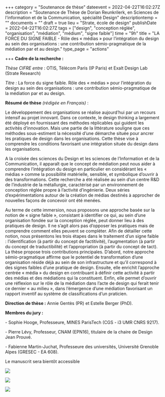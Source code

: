 +++
category = "Soutenance de thèse"
dateevent = 2022-04-22T16:02:27Z
description = "Soutenance de Thèse de Dorian Reunkrilerk, en Sciences de l'information et de la Communication, spécialité Design"
descriptiontemp = ""
documents = ""
draft = true
lieu = "Strate, école de design"
publishDate = 2022-04-22T16:02:27Z
tags = ["design", "conception réglée", "organisation", "médiation", "médium", "signe faible"]
time = "9h"
title = "LA FORCE DU SIGNE FAIBLE - Rôle des « médias » pour l’intégration du design au sein des organisations : une contribution sémio-pragmatique de la médiation par et au design."
type_page = "actions"

+++
**Cadre de la recherche :**

_Thèse CIFRE entre_ : OTIS, Télécom Paris (IP Paris) et Exalt Design Lab (Strate Research)

_Titre :_ La force du signe faible. Rôle des « médias » pour l’intégration du design au sein des organisations : une contribution sémio-pragmatique de la médiation par et au design. 

**Résumé de thèse** _(rédigée en Français)_ :

Le développement des organisations se réalise aujourd’hui par un recours intensif au projet innovant. Dans ce contexte, le design thinking a largement été déployé en fournissant des méthodes réplicables qui guident les activités d’innovation. Mais une partie de la littérature souligne que ces méthodes sous-estiment la nécessité d’une démarche située pour ancrer les pratiques de design dans les organisations. Cette thèse vise à comprendre les conditions favorisant une intégration située du design dans les organisations. 

A la croisée des sciences du Design et les sciences de l’Information et de la Communication, il apparaît que le concept de médiation peut nous aider à comprendre l’intégration du design en particulier en considérant les « médias » comme la possibilité matérielle, sensible, et symbolique d’ouvrir à des transformations. Cette recherche a été réalisée au sein d’un centre R&D de l’industrie de la métallurgie, caractérisé par un environnement de conception réglée propre à l’activité d’ingénierie. Deux séries d’expérimentations autour de la création de médias destinés à approcher de nouvelles façons de concevoir ont été menées.

Au terme de cette immersion, nous proposons une approche basée sur la notion de « signe faible », consistant à identifier ce qui, au sein d’une organisation fondée sur la conception réglée, peut donner lieu à des pratiques de design. Il ne s’agit alors pas d’opposer les pratiques mais de comprendre comment elles peuvent se compléter. Afin de détailler cette notion, nous présentons les trois étapes dans le traitement d’un signe faible : l’identification (à partir du concept de factitivité), l’augmentation (à partir du concept de traductibilité) et l’appropriation (à partir du concept de tact). La thèse propose trois contributions principales. D’abord, notre approche sémio-pragmatique affirme que le potentiel de transformation d’une organisation réside déjà au sein de son infrastructure et qu’il correspond à des signes faibles d’une pratique de design. Ensuite, elle enrichit l’approche centrée « média » du design en contribuant à définir cette activité à partir des médias et des médiations qui la constituent. Enfin, elle permet d’ouvrir une réflexion sur le rôle de la médiation dans l’acte de design qui ferait tenir ce dernier « au milieu », dans l’émergence d’une médiation favorisant un rapport inventif au système de classifications d’un praticien.

**Direction de thèse :** Annie Gentès (PR) et Estelle Berger (PhD).

**Membres du jury :** 

\- Sophie Hooge, Professeure, MINES ParisTech (CGS - i3 UMR CNRS 9217).

\- Pierre Lévy, Professeur, CNAM (EPN16), titulaire de la chaire de Design Jean Prouvé.

\- Fabienne Martin-Juchat, Professeure des universités, Université Grenoble Alpes (GRESEC - EA 608).

Le manuscrit sera bientôt accessible

![](/images/pxl_20220415_074243847-mp.jpg)

![](/images/dsc05797.JPG)

![](/images/dsc05788.JPG)